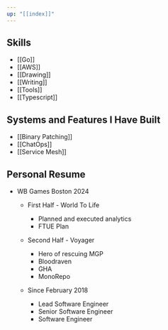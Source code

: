 ```yaml
---
up: "[[index]]"
---
```

## Skills
* [[Go]]
* [[AWS]]
* [[Drawing]]
* [[Writing]]
* [[Tools]]
* [[Typescript]]

## Systems and Features I Have Built
* [[Binary Patching]]
* [[ChatOps]]
* [[Service Mesh]]

## Personal Resume

* WB Games Boston 2024
	* First Half - World To Life
		* Planned and executed analytics
		* FTUE Plan
	* Second Half - Voyager
		* Hero of rescuing MGP
		* Bloodraven
		* GHA
		* MonoRepo

  * Since February 2018
	  * Lead Software Engineer
	  * Senior Software Engineer
	  * Software Engineer